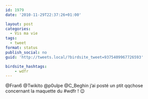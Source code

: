 ```yaml
---
id: 1979
date: '2010-11-29T22:37:26+01:00'

layout: post
categories:
  - Vis ma vie
tags:
  - tweet
format: status
publish_social: no
guid: 'http://tweets.local/?birdsite_tweet=9375409967726593'

birdsite_hashtags:
    - wdfr
---
```


@Fran6 @Twikito @p0ulpe @C\_Beghin j’ai posté un ptit qqchose concernant la maquette du #wdfr ! 😉